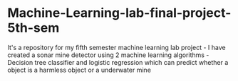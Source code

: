 # Machine-Learning-lab-final-project-5th-sem
It's a repository for my fifth semester machine learning lab project -  I have created a sonar mine detector using 2 machine learning algorithms - Decision tree classifier and logistic regression which can predict whether a object is a harmless  object or a underwater mine
